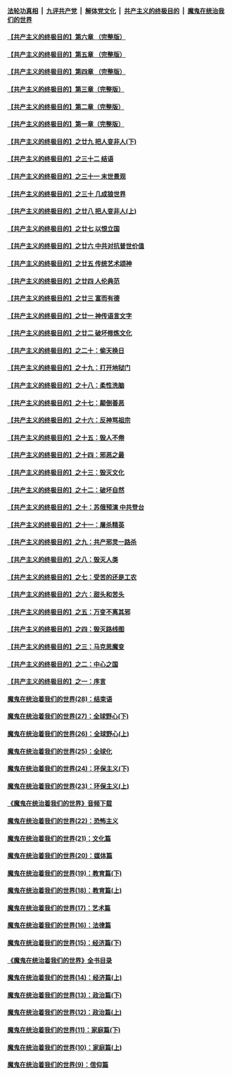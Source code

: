 ####  [法轮功真相](../../../../basic/blob/master/README.md?t=10030313) &nbsp;|&nbsp; [九评共产党](../../../../9ping.md/blob/master/README.md?t=10030313) &nbsp;|&nbsp; [解体党文化](../../../../jtdwh.md/blob/master/README.md?t=10030313)  &nbsp;|&nbsp; [共产主义的终极目的](../../../../gczydzjmd.md/blob/master/README.md?t=10030313) &nbsp;|&nbsp; [魔鬼在统治我们的世界](../../../../mgztzwmdsj.md/blob/master/README.md?t=10030313) 

#### [【共产主义的终极目的】第六章 （完整版）](../pages/nsc422/n11428913.md?t=10030313) 

#### [【共产主义的终极目的】第五章 （完整版）](../pages/nsc422/n11428912.md?t=10030313) 

#### [【共产主义的终极目的】第四章 （完整版）](../pages/nsc422/n11428907.md?t=10030313) 

#### [【共产主义的终极目的】第三章（完整版）](../pages/nsc422/n11428848.md?t=10030313) 

#### [【共产主义的终极目的】第二章（完整版）](../pages/nsc422/n11428831.md?t=10030313) 

#### [【共产主义的终极目的】第一章（完整版）](../pages/nsc422/n11417651.md?t=10030313) 

#### [【共产主义的终极目的】之廿九 把人变非人(下)](../pages/nsc422/n11344140.md?t=10030313) 

#### [【共产主义的终极目的】之三十二 结语](../pages/nsc422/n11360535.md?t=10030313) 

#### [【共产主义的终极目的】之三十一 末世景观](../pages/nsc422/n11351129.md?t=10030313) 

#### [【共产主义的终极目的】之三十 几成狼世界](../pages/nsc422/n11348280.md?t=10030313) 

#### [【共产主义的终极目的】之廿八 把人变非人(上)](../pages/nsc422/n11340492.md?t=10030313) 

#### [【共产主义的终极目的】之廿七 以恨立国](../pages/nsc422/n11336944.md?t=10030313) 

#### [【共产主义的终极目的】之廿六 中共对抗普世价值](../pages/nsc422/n11324785.md?t=10030313) 

#### [【共产主义的终极目的】之廿五 传统艺术颂神](../pages/nsc422/n11296396.md?t=10030313) 

#### [【共产主义的终极目的】之廿四 人伦典范](../pages/nsc422/n11296397.md?t=10030313) 

#### [【共产主义的终极目的】之廿三 富而有德](../pages/nsc422/n11283598.md?t=10030313) 

#### [【共产主义的终极目的】之廿一 神传语言文字](../pages/nsc422/n11263265.md?t=10030313) 

#### [【共产主义的终极目的】之廿二 破坏修炼文化](../pages/nsc422/n11245728.md?t=10030313) 

#### [【共产主义的终极目的】之二十：偷天换日](../pages/nsc422/n11238846.md?t=10030313) 

#### [【共产主义的终极目的】之十九：打开地狱门](../pages/nsc422/n11206376.md?t=10030313) 

#### [【共产主义的终极目的】之十八：柔性洗脑](../pages/nsc422/n11199994.md?t=10030313) 

#### [【共产主义的终极目的】之十七：颠倒善恶](../pages/nsc422/n11179782.md?t=10030313) 

#### [【共产主义的终极目的】之十六：反神骂祖宗](../pages/nsc422/n11166798.md?t=10030313) 

#### [【共产主义的终极目的】之十五：毁人不倦](../pages/nsc422/n11166792.md?t=10030313) 

#### [【共产主义的终极目的】之十四：邪恶之最](../pages/nsc422/n11150249.md?t=10030313) 

#### [【共产主义的终极目的】之十三：毁灭文化](../pages/nsc422/n11135227.md?t=10030313) 

#### [【共产主义的终极目的】之十二：破坏自然](../pages/nsc422/n11135214.md?t=10030313) 

#### [【共产主义的终极目的】之十：苏俄预演 中共登台](../pages/nsc422/n11118424.md?t=10030313) 

#### [【共产主义的终极目的】之十一：屠杀精英](../pages/nsc422/n11118442.md?t=10030313) 

#### [【共产主义的终极目的】之九：共产邪灵一路杀](../pages/nsc422/n11114139.md?t=10030313) 

#### [【共产主义的终极目的】之八：毁灭人类](../pages/nsc422/n11108503.md?t=10030313) 

#### [【共产主义的终极目的】之七：受苦的还是工农](../pages/nsc422/n11101809.md?t=10030313) 

#### [【共产主义的终极目的】之六：甜头和苦头](../pages/nsc422/n11096971.md?t=10030313) 

#### [【共产主义的终极目的】之五：万变不离其邪](../pages/nsc422/n11091285.md?t=10030313) 

#### [【共产主义的终极目的】之四：毁灭路线图](../pages/nsc422/n11086284.md?t=10030313) 

#### [【共产主义的终极目的】之三：马克思魔变](../pages/nsc422/n11061941.md?t=10030313) 

#### [【共产主义的终极目的】之二：中心之国](../pages/nsc422/n11047728.md?t=10030313) 

#### [【共产主义的终极目的】之一：序言](../pages/nsc422/n11086077.md?t=10030313) 

#### [魔鬼在统治着我们的世界(28)：结束语](../pages/nsc422/n10936246.md?t=10030313) 

#### [魔鬼在统治着我们的世界(27)：全球野心(下)](../pages/nsc422/n10928319.md?t=10030313) 

#### [魔鬼在统治着我们的世界(26)：全球野心(上)](../pages/nsc422/n10900318.md?t=10030313) 

#### [魔鬼在统治着我们的世界(25)：全球化](../pages/nsc422/n10788205.md?t=10030313) 

#### [魔鬼在统治着我们的世界(24)：环保主义(下)](../pages/nsc422/n10695307.md?t=10030313) 

#### [魔鬼在统治着我们的世界(23)：环保主义(上)](../pages/nsc422/n10688613.md?t=10030313) 

#### [《魔鬼在统治着我们的世界》音频下载](../pages/nsc422/n10635553.md?t=10030313) 

#### [魔鬼在统治着我们的世界(22)：恐怖主义](../pages/nsc422/n10614727.md?t=10030313) 

#### [魔鬼在统治着我们的世界(21)：文化篇](../pages/nsc422/n10597706.md?t=10030313) 

#### [魔鬼在统治着我们的世界(20)：媒体篇](../pages/nsc422/n10586579.md?t=10030313) 

#### [魔鬼在统治着我们的世界(19)：教育篇(下)](../pages/nsc422/n10564808.md?t=10030313) 

#### [魔鬼在统治着我们的世界(18)：教育篇(上)](../pages/nsc422/n10526970.md?t=10030313) 

#### [魔鬼在统治着我们的世界(17)：艺术篇](../pages/nsc422/n10499093.md?t=10030313) 

#### [魔鬼在统治着我们的世界(16)：法律篇](../pages/nsc422/n10485969.md?t=10030313) 

#### [魔鬼在统治着我们的世界(15)：经济篇(下)](../pages/nsc422/n10469975.md?t=10030313) 

#### [《魔鬼在统治着我们的世界》全书目录](../pages/nsc422/n10464261.md?t=10030313) 

#### [魔鬼在统治着我们的世界(14)：经济篇(上)](../pages/nsc422/n10457370.md?t=10030313) 

#### [魔鬼在统治着我们的世界(13)：政治篇(下)](../pages/nsc422/n10448270.md?t=10030313) 

#### [魔鬼在统治着我们的世界(12)：政治篇(上)](../pages/nsc422/n10444576.md?t=10030313) 

#### [魔鬼在统治着我们的世界(11)：家庭篇(下)](../pages/nsc422/n10440961.md?t=10030313) 

#### [魔鬼在统治着我们的世界(10)：家庭篇(上)](../pages/nsc422/n10435448.md?t=10030313) 

#### [魔鬼在统治着我们的世界(9)：信仰篇](../pages/nsc422/n10432159.md?t=10030313) 

